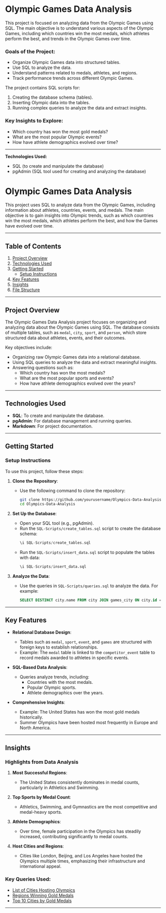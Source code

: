 # Olympic Games Data Analysis

This project is focused on analyzing data from the Olympic Games using SQL. The main objective is to understand various aspects of the Olympic Games, including which countries win the most medals, which athletes perform the best, and trends in the Olympic Games over time.

### Goals of the Project:
- Organize Olympic Games data into structured tables.
- Use SQL to analyze the data.
- Understand patterns related to medals, athletes, and regions.
- Track performance trends across different Olympic Games.

The project contains SQL scripts for:
1. Creating the database schema (tables).
2. Inserting Olympic data into the tables.
3. Running complex queries to analyze the data and extract insights.

### Key Insights to Explore:
- Which country has won the most gold medals?
- What are the most popular Olympic events?
- How have athlete demographics evolved over time?

---

**Technologies Used:**
- SQL (to create and manipulate the database)
- pgAdmin (SQL tool used for creating and analyzing the database)

# Olympic Games Data Analysis

This project uses SQL to analyze data from the Olympic Games, including information about athletes, countries, events, and medals. The main objective is to gain insights into Olympic trends, such as which countries win the most medals, which athletes perform the best, and how the Games have evolved over time.

---

## Table of Contents
1. [Project Overview](#project-overview)
2. [Technologies Used](#technologies-used)
3. [Getting Started](#getting-started)
   - [Setup Instructions](#setup-instructions)
4. [Key Features](#key-features)
5. [Insights](#insights)
6. [File Structure](#file-structure)

---

## Project Overview

The Olympic Games Data Analysis project focuses on organizing and analyzing data about the Olympic Games using SQL. The database consists of multiple tables, such as `medal`, `city`, `sport`, and `person`, which store structured data about athletes, events, and their outcomes.

Key objectives include:
- Organizing raw Olympic Games data into a relational database.
- Using SQL queries to analyze the data and extract meaningful insights.
- Answering questions such as:
  - Which country has won the most medals?
  - What are the most popular sports and events?
  - How have athlete demographics evolved over the years?

---

## Technologies Used

- **SQL**: To create and manipulate the database.
- **pgAdmin**: For database management and running queries.
- **Markdown**: For project documentation.

---

## Getting Started

### Setup Instructions

To use this project, follow these steps:

1. **Clone the Repository**:
   - Use the following command to clone the repository:
     ```bash
     git clone https://github.com/yourusername/Olympics-Data-Analysis.git
     cd Olympics-Data-Analysis
     ```

2. **Set Up the Database**:
   - Open your SQL tool (e.g., pgAdmin).
   - Run the `SQL-Scripts/create_tables.sql` script to create the database schema:
     ```sql
     \i SQL-Scripts/create_tables.sql
     ```
   - Run the `SQL-Scripts/insert_data.sql` script to populate the tables with data:
     ```sql
     \i SQL-Scripts/insert_data.sql
     ```

3. **Analyze the Data**:
   - Use the queries in `SQL-Scripts/queries.sql` to analyze the data. For example:
     ```sql
     SELECT DISTINCT city.name FROM city JOIN games_city ON city.id = games_city.city_id;
     ```

---

## Key Features

- **Relational Database Design**:
  - Tables such as `medal`, `sport`, `event`, and `games` are structured with foreign keys to establish relationships.
  - Example: The `medal` table is linked to the `competitor_event` table to record medals awarded to athletes in specific events.

- **SQL-Based Data Analysis**:
  - Queries analyze trends, including:
    - Countries with the most medals.
    - Popular Olympic sports.
    - Athlete demographics over the years.

- **Comprehensive Insights**:
  - Example: The United States has won the most gold medals historically.
  - Summer Olympics have been hosted most frequently in Europe and North America.

---

## Insights

### Highlights from Data Analysis

1. **Most Successful Regions**:
   - The United States consistently dominates in medal counts, particularly in Athletics and Swimming.

2. **Top Sports by Medal Count**:
   - Athletics, Swimming, and Gymnastics are the most competitive and medal-heavy sports.

3. **Athlete Demographics**:
   - Over time, female participation in the Olympics has steadily increased, contributing significantly to medal counts.

4. **Host Cities and Regions**:
   - Cities like London, Beijing, and Los Angeles have hosted the Olympics multiple times, emphasizing their infrastructure and international appeal.

### Key Queries Used:
- [List of Cities Hosting Olympics](SQL-Scripts/queries.sql)
- [Regions Winning Gold Medals](SQL-Scripts/queries.sql)
- [Top 10 Cities by Gold Medals](SQL-Scripts/queries.sql)

---


